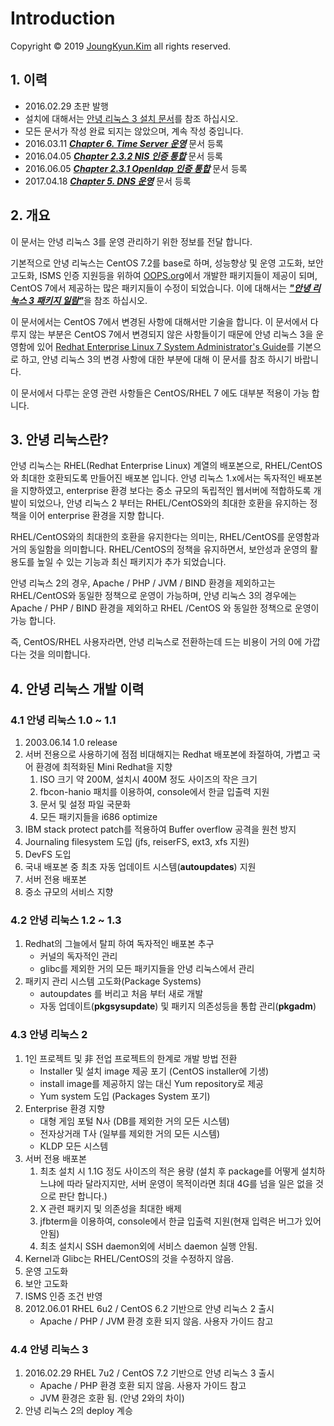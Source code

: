 # Introduction

Copyright © 2019 [JoungKyun.Kim](https://oops.org/) all rights reserved.

## 1. 이력

* 2016.02.29 초판 발행
* 설치에 대해서는 [안녕 리눅스 3 설치 문서](https://joungkyun.gitbooks.io/annyung3-installation-guide/content/)를 참조 하십시오.
* 모든 문서가 작성 완료 되지는 않았으며, 계속 작성 중입니다.
* 2016.03.11 [_**Chapter 6. Time Server 운영**_](chapter6/) 문서 등록
* 2016.04.05 [_**Chapter 2.3.2 NIS 인증 통합**_](chapter2/chapter2-3-auth-integrate/chapter2-3-auth-integrate-nis.md) 문서 등록
* 2016.06.05 [_**Chapter 2.3.1 Openldap 인증 통합**_](chapter2/chapter2-3-auth-integrate/chapter2-3-auth-integrate-openldap/) 문서 등록
* 2017.04.18 [_**Chapter 5. DNS 운영**_](chapter5/) 문서 등록

## 2. 개요

이 문서는 안녕 리눅스 3를 운영 관리하기 위한 정보를 전달 합니다.

기본적으로 안녕 리눅스는 CentOS 7.2를 base로 하며, 성능향상 및 운영 고도화, 보안 고도화, ISMS 인증 지원등을 위하여 [OOPS.org](https://oops.org/)에서 개발한 패키지들이 제공이 되며, CentOS 7에서 제공하는 많은 패키지들이 수정이 되었습니다. 이에 대해서는 [_**"안녕 리눅스 3 패키지 일람"**_](annyung3-package-catalog/)을 참조 하십시오.

이 문서에서는 CentOS 7에서 변경된 사항에 대해서만 기술을 합니다. 이 문서에서 다루지 않는 부분은 CentOS 7에서 변경되지 않은 사항들이기 때문에 안녕 리눅스 3을 운영함에 있어 [Redhat Enterprise Linux 7 System Administrator's Guide](https://access.redhat.com/documentation/en-US/Red_Hat_Enterprise_Linux/7/html/System_Administrators_Guide/)를 기본으로 하고, 안녕 리눅스 3의 변경 사항에 대한 부분에 대해 이 문서를 참조 하시기 바랍니다.

이 문서에서 다루는 운영 관련 사항들은 CentOS/RHEL 7 에도 대부분 적용이 가능 합니다.

## 3. 안녕 리눅스란?

안녕 리눅스는 RHEL\(Redhat Enterprise Linux\) 계열의 배포본으로, RHEL/CentOS와 최대한 호환되도록 만들어진 배포본 입니다. 안녕 리눅스 1.x에서는 독자적인 배포본을 지향하였고, enterprise 환경 보다는 중소 규모의 독립적인 웹서버에 적합하도록 개발이 되었으나, 안녕 리눅스 2 부터는 RHEL/CentOS와의 최대한 호환을 유지하는 정책을 이어 enterprise 환경을 지향 합니다.

RHEL/CentOS와의 최대한의 호환을 유지한다는 의미는, RHEL/CentOS를 운영함과 거의 동일함을 의미합니다. RHEL/CentOS의 정책을 유지하면서, 보안성과 운영의 활용도를 높일 수 있는 기능과 최신 패키지가 추가 되었습니다.

안녕 리눅스 2의 경우, Apache / PHP / JVM / BIND 환경을 제외하고는 RHEL/CentOS와 동일한 정책으로 운영이 가능하며, 안녕 리눅스 3의 경우에는 Apache / PHP / BIND 환경을 제외하고 RHEL /CentOS 와 동일한 정책으로 운영이 가능 합니다.

즉, CentOS/RHEL 사용자라면, 안녕 리눅스로 전환하는데 드는 비용이 거의 0에 가깝다는 것을 의미합니다.

## 4. 안녕 리눅스 개발 이력

### 4.1 안녕 리눅스 1.0 ~ 1.1

1. 2003.06.14 1.0 release
2. 서버 전용으로 사용하기에 점점 비대해지는 Redhat 배포본에 좌절하여, 가볍고 국어 환경에 최적화된 Mini Redhat을 지향
   1. ISO 크기 약 200M, 설치시 400M 정도 사이즈의 작은 크기
   2. fbcon-hanio 패치를 이용하여, console에서 한글 입출력 지원
   3. 문서 및 설정 파일 국문화
   4. 모든 패키지들을 i686 optimize
3. IBM stack protect patch를 적용하여 Buffer overflow 공격을 원천 방지
4. Journaling filesystem 도입 \(jfs, reiserFS, ext3, xfs 지원\)
5. DevFS 도입
6. 국내 배포본 중 최초 자동 업데이트 시스템\(**autoupdates**\) 지원
7. 서버 전용 배포본
8. 중소 규모의 서비스 지향

### 4.2 안녕 리눅스 1.2 ~ 1.3

1. Redhat의 그늘에서 탈피 하여 독자적인 배포본 추구
   * 커널의 독자적인 관리
   * glibc를 제외한 거의 모든 패키지들을 안녕 리눅스에서 관리
2. 패키지 관리 시스템 고도화\(Package Systems\)
   * autoupdates 를 버리고 처음 부터 새로 개발
   * 자동 업데이트\(**pkgsysupdate**\) 및 패키지 의존성등을 통합 관리\(**pkgadm**\)

### 4.3 안녕 리눅스 2

1. 1인 프로젝트 및 非 전업 프로젝트의 한계로 개발 방법 전환
   * Installer 및 설치 image 제공 포기 \(CentOS installer에 기생\)
   * install image를 제공하지 않는 대신 Yum repository로 제공
   * Yum system 도입 \(Packages System 포기\)
2. Enterprise 환경 지향
   * 대형 게임 포털 N사 \(DB를 제외한 거의 모든 시스템\)
   * 전자상거래 T사 \(일부를 제외한 거의 모든 시스템\)
   * KLDP 모든 시스템
3. 서버 전용 배포본
   1. 최초 설치 시 1.1G 정도 사이즈의 적은 용량 \(설치 후 package를 어떻게 설치하느냐에 따라 달라지지만, 서버 운영이 목적이라면 최대 4G를 넘을 일은 없을 것으로 판단 합니다.\)
   2. X 관련 패키지 및 의존성을 최대한 배제
   3. jfbterm을 이용하여, console에서 한글 입출력 지원\(현재 입력은 버그가 있어 안됨\)
   4. 최초 설치시 SSH daemon외에 서비스 daemon 실행 안됨.
4. Kernel과 Glibc는 RHEL/CentOS의 것을 수정하지 않음.
5. 운영 고도화
6. 보안 고도화
7. ISMS 인증 조건 반영
8. 2012.06.01 RHEL 6u2 / CentOS 6.2 기반으로 안녕 리눅스 2 출시
   * Apache / PHP / JVM 환경 호환 되지 않음. 사용자 가이드 참고

### 4.4 안녕 리눅스 3

1. 2016.02.29 RHEL 7u2 / CentOS 7.2 기반으로 안녕 리눅스 3 출시
   * Apache / PHP 환경 호환 되지 않음. 사용자 가이드 참고
   * JVM 환경은 호환 됨. \(안녕 2와의 차이\)
2. 안녕 리눅스 2의 deploy 계승

